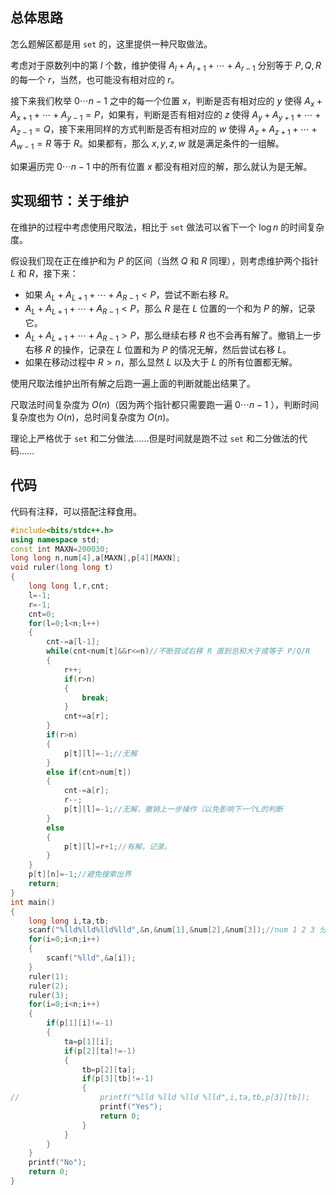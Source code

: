 ## 总体思路

怎么题解区都是用 ```set``` 的，这里提供一种尺取做法。

考虑对于原数列中的第 $l$ 个数，维护使得 $A_l+A_{l+1}+\cdots+A_{r-1}$ 分别等于 $P,Q,R$ 的每一个 $r$，当然，也可能没有相对应的 $r$。

接下来我们枚举 $0 \cdots n-1$ 之中的每一个位置 $x$，判断是否有相对应的 $y$ 使得 $A_x+A_{x+1}+\cdots+A_{y-1} = P$，如果有，判断是否有相对应的 $z$ 使得 $A_y+A_{y+1}+\cdots+A_{z-1}= Q$，接下来用同样的方式判断是否有相对应的 $w$ 使得 $A_z+A_{z+1}+\cdots+A_{w-1}=R$ 等于 $R$。如果都有，那么 $x,y,z,w$ 就是满足条件的一组解。

如果遍历完 $0 \cdots n-1$ 中的所有位置 $x$ 都没有相对应的解，那么就认为是无解。

## 实现细节：关于维护

在维护的过程中考虑使用尺取法，相比于 ```set``` 做法可以省下一个 $\log n$ 的时间复杂度。

假设我们现在正在维护和为 $P$ 的区间（当然 $Q$ 和 $R$ 同理），则考虑维护两个指针 $L$ 和 $R$，接下来：

- 如果 $A_L+A_{L+1}+\cdots+A_{R-1} \lt P$，尝试不断右移 $R$。
-  $A_L+A_{L+1}+\cdots+A_{R-1} \lt P$，那么 $R$ 是在 $L$ 位置的一个和为 $P$ 的解，记录它。
-  $A_L+A_{L+1}+\cdots+A_{R-1} \gt P$，那么继续右移 $R$ 也不会再有解了。撤销上一步右移 $R$ 的操作，记录在 $L$ 位置和为 $P$ 的情况无解，然后尝试右移 $L$。
- 如果在移动过程中 $R \gt n$，那么显然 $L$ 以及大于 $L$ 的所有位置都无解。

使用尺取法维护出所有解之后跑一遍上面的判断就能出结果了。

尺取法时间复杂度为 $O(n)$（因为两个指针都只需要跑一遍 $0 \cdots n-1$ ），判断时间复杂度也为 $O(n)$，总时间复杂度为 $O(n)$。

理论上严格优于 ```set``` 和二分做法……但是时间就是跑不过 ```set``` 和二分做法的代码……

## 代码

代码有注释，可以搭配注释食用。

```cpp
#include<bits/stdc++.h>
using namespace std;
const int MAXN=200030;
long long n,num[4],a[MAXN],p[4][MAXN];
void ruler(long long t)
{
	long long l,r,cnt;
	l=-1;
	r=-1;
	cnt=0;
	for(l=0;l<n;l++)
	{
		cnt-=a[l-1];
		while(cnt<num[t]&&r<=n)//不断尝试右移 R 直到总和大于或等于 P/Q/R 
		{
			r++;
			if(r>n)
			{
				break;
			}
			cnt+=a[r];
		}
		if(r>n)
		{
			p[t][l]=-1;//无解 
		}
		else if(cnt>num[t])
		{
			cnt-=a[r];
			r--;
			p[t][l]=-1;//无解，撤销上一步操作（以免影响下一个L的判断 
		}
		else
		{
			p[t][l]=r+1;//有解，记录。 
		}
	}
	p[t][n]=-1;//避免搜索出界 
	return;
}
int main()
{
	long long i,ta,tb;
	scanf("%lld%lld%lld%lld",&n,&num[1],&num[2],&num[3]);//num 1 2 3 分别是 P Q R 
	for(i=0;i<n;i++)
	{
		scanf("%lld",&a[i]);
	}
	ruler(1);
	ruler(2);
	ruler(3);
	for(i=0;i<n;i++)
	{
		if(p[1][i]!=-1)
		{
			ta=p[1][i];
			if(p[2][ta]!=-1)
			{
				tb=p[2][ta];
				if(p[3][tb]!=-1)
				{
//					printf("%lld %lld %lld %lld",i,ta,tb,p[3][tb]);
					printf("Yes");
					return 0;
				}
			}
		}
	}
	printf("No");
	return 0;
}
```
